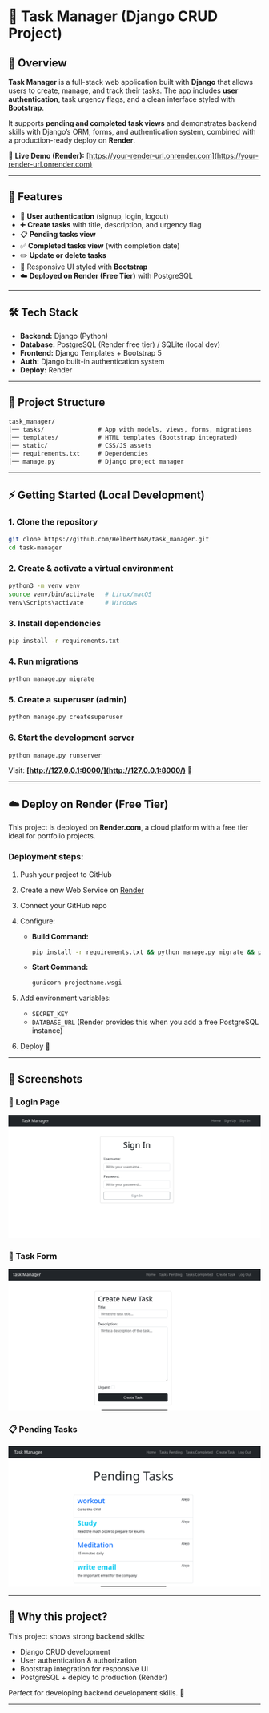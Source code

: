# 📝 Task Manager (Django CRUD Project)

## 📌 Overview

**Task Manager** is a full-stack web application built with **Django** that allows users to create, manage, and track their tasks.
The app includes **user authentication**, task urgency flags, and a clean interface styled with **Bootstrap**.

It supports **pending and completed task views** and demonstrates backend skills with Django’s ORM, forms, and authentication system, combined with a production-ready deploy on **Render**.

🔗 **Live Demo (Render):** [https://your-render-url.onrender.com](https://your-render-url.onrender.com)

---

## 🚀 Features

* 🔑 **User authentication** (signup, login, logout)
* ➕ **Create tasks** with title, description, and urgency flag
* 📋 **Pending tasks view**
* ✅ **Completed tasks view** (with completion date)
* ✏️ **Update or delete tasks**
* 🎨 Responsive UI styled with **Bootstrap**
* ☁️ **Deployed on Render (Free Tier)** with PostgreSQL

---

## 🛠️ Tech Stack

* **Backend:** Django (Python)
* **Database:** PostgreSQL (Render free tier) / SQLite (local dev)
* **Frontend:** Django Templates + Bootstrap 5
* **Auth:** Django built-in authentication system
* **Deploy:** Render

---

## 📂 Project Structure

```
task_manager/
│── tasks/               # App with models, views, forms, migrations
│── templates/           # HTML templates (Bootstrap integrated)
│── static/              # CSS/JS assets
│── requirements.txt     # Dependencies
│── manage.py            # Django project manager
```

---

## ⚡ Getting Started (Local Development)

### 1. Clone the repository

```bash
git clone https://github.com/HelberthGM/task_manager.git
cd task-manager
```

### 2. Create & activate a virtual environment

```bash
python3 -m venv venv
source venv/bin/activate   # Linux/macOS
venv\Scripts\activate      # Windows
```

### 3. Install dependencies

```bash
pip install -r requirements.txt
```

### 4. Run migrations

```bash
python manage.py migrate
```

### 5. Create a superuser (admin)

```bash
python manage.py createsuperuser
```

### 6. Start the development server

```bash
python manage.py runserver
```

Visit: **[http://127.0.0.1:8000/](http://127.0.0.1:8000/)** 🎉

---

## ☁️ Deploy on Render (Free Tier)

This project is deployed on **Render.com**, a cloud platform with a free tier ideal for portfolio projects.

### Deployment steps:

1. Push your project to GitHub
2. Create a new Web Service on [Render](https://render.com)
3. Connect your GitHub repo
4. Configure:

   * **Build Command:**

     ```bash
     pip install -r requirements.txt && python manage.py migrate && python manage.py collectstatic --noinput
     ```
   * **Start Command:**

     ```bash
     gunicorn projectname.wsgi
     ```
5. Add environment variables:

   * `SECRET_KEY`
   * `DATABASE_URL` (Render provides this when you add a free PostgreSQL instance)
6. Deploy 🚀

---

## 📸 Screenshots

### 🔑 Login Page
![Login](screenshots/login.png)

### 📝 Task Form
![Task Form](screenshots/task_form.png)

### 📋 Pending Tasks
![Pending Tasks](screenshots/tasks.png)

---

## 🎯 Why this project?

This project shows strong backend skills:

* Django CRUD development
* User authentication & authorization
* Bootstrap integration for responsive UI
* PostgreSQL + deploy to production (Render)

Perfect for developing backend development skills. 🌟

---
